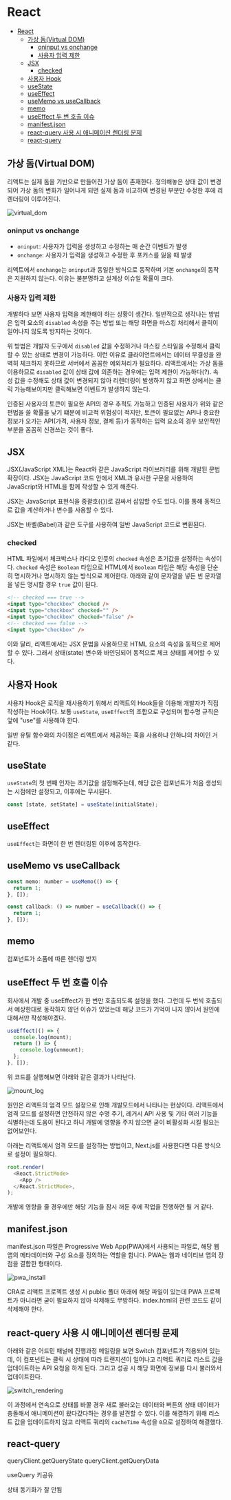# React

- [React](#react)
  - [가상 돔(Virtual DOM)](#가상-돔virtual-dom)
    - [oninput vs onchange](#oninput-vs-onchange)
    - [사용자 입력 제한](#사용자-입력-제한)
  - [JSX](#jsx)
    - [checked](#checked)
  - [사용자 Hook](#사용자-hook)
  - [useState](#usestate)
  - [useEffect](#useeffect)
  - [useMemo vs useCallback](#usememo-vs-usecallback)
  - [memo](#memo)
  - [useEffect 두 번 호출 이슈](#useeffect-두-번-호출-이슈)
  - [manifest.json](#manifestjson)
  - [react-query 사용 시 애니메이션 렌더링 문제](#react-query-사용-시-애니메이션-렌더링-문제)
  - [react-query](#react-query)

## 가상 돔(Virtual DOM)

리액트는 실제 돔을 기반으로 만들어진 가상 돔이 존재한다. 정의해놓은 상태 값이 변경되어 가상 돔의 변화가 일어나게 되면 실제 돔과 비교하여 변경된 부분만 수정한 후에 리렌더링이 이루어진다.

![virtual_dom](assets/virtual_dom.png)

### oninput vs onchange

- `oninput`: 사용자가 입력을 생성하고 수정하는 매 순간 이벤트가 발생
- `onchange`: 사용자가 입력을 생성하고 수정한 후 포커스를 잃을 때 발생

리액트에서 `onchange`는 `oninput`과 동일한 방식으로 동작하며 기본 `onchange`의 동작은 지원하지 않는다. 이유는 불분명하고 설계상 이슈일 확률이 크다.

### 사용자 입력 제한

개발하다 보면 사용자 입력을 제한해야 하는 상황이 생긴다. 일반적으로 생각나는 방법은 입력 요소의 `disabled` 속성을 주는 방법 또는 해당 화면을 마스킹 처리해서 클릭이 일어나지 않도록 방지하는 것이다.

위 방법은 개발자 도구에서 `disabled` 값을 수정하거나 마스킹 스타일을 수정해서 클릭할 수 있는 상태로 변경이 가능하다. 이런 이유로 클라이언트에서는 데이터 무결성을 완벽히 체크하지 못하므로 서버에서 꼼꼼한 예외처리가 필요하다. 리액트에서는 가상 돔을 이용하므로 `disabled` 값이 상태 값에 의존하는 경우에는 입력 제한이 가능하다(?). 속성 값을 수정해도 상태 값이 변경되지 않아 리렌더링이 발생하지 않고 화면 상에서는 클릭 가능해보이지만 클릭해보면 이벤트가 발생하지 않는다.

인증된 사용자의 토큰이 필요한 API의 경우 추적도 가능하고 인증된 사용자가 위와 같은 편법을 쓸 확률을 낮기 떄문에 비교적 위험성이 적지만, 토큰이 필요없는 API나 중요한 정보가 오가는 API(가격, 사용자 정보, 결제 등)가 동작하는 입력 요소의 경우 보안적인 부분을 꼼꼼히 신경쓰는 것이 좋다.

## JSX

JSX(JavaScript XML)는 React와 같은 JavaScript 라이브러리를 위해 개발된 문법 확장이다. JSX는 JavaScript 코드 안에서 XML과 유사한 구문을 사용하여 JavaScript와 HTML을 함께 작성할 수 있게 해준다.

JSX는 JavaScript 표현식을 중괄호({})로 감싸서 삽입할 수도 있다. 이를 통해 동적으로 값을 계산하거나 변수를 사용할 수 있다.

JSX는 바벨(Babel)과 같은 도구를 사용하여 일반 JavaScript 코드로 변환된다.

### checked

HTML 파일에서 체크박스나 라디오 인풋의 `checked` 속성은 초기값을 설정하는 속성이다. `checked` 속성은 `Boolean` 타입으로 HTML에서 `Boolean` 타입은 해당 속성을 단순히 명시하거나 명시하지 않는 방식으로 제어한다. 아래와 같이 문자열을 넣든 빈 문자열을 넣든 명시할 경우 `true` 값이 된다.

```html
<!-- checked === true -->
<input type="checkbox" checked />
<input type="checkbox" checked="" />
<input type="checkbox" checked="false" />
<!-- checked === false -->
<input type="checkbox" />
```

이와 달리, 리액트에서는 JSX 문법을 사용하므로 HTML 요소의 속성을 동적으로 제어할 수 있다. 그래서 상태(state) 변수와 바인딩되어 동적으로 체크 상태를 제어할 수 있다.

## 사용자 Hook

사용자 Hook은 로직을 재사용하기 위해서 리액트의 Hook들을 이용해 개발자가 직접 작성하는 Hook이다. 보통 `useState`, `useEffect`의 조합으로 구성되며 함수명 규칙은 앞에 "use"를 사용해야 한다.

일반 유틸 함수와의 차이점은 리액트에서 제공하는 훅을 사용하냐 안하냐의 차이인 거 같다.

## useState

`useState`의 첫 번째 인자는 초기값을 설정해주는데, 해당 값은 컴포넌트가 처음 생성되는 시점에만 설정되고, 이후에는 무시된다.

```js
const [state, setState] = useState(initialState);
```

## useEffect

`useEffect`는 화면이 한 번 렌더링된 이후에 동작한다.

## useMemo vs useCallback

```js
const memo: number = useMemo(() => {
  return 1;
}, []);

const callback: () => number = useCallback(() => {
  return 1;
}, []);
```

## memo

<!-- todo: 내용 보완 필요 -->

컴포넌트가 소품에 따른 렌더링 방지

## useEffect 두 번 호출 이슈

회사에서 개발 중 useEffect가 한 번만 호출되도록 설정을 했다. 그런데 두 번씩 호출되서 예상한대로 동작하지 않던 이슈가 있었는데 해당 코드가 기억이 나지 않아서 원인에 대해서만 작성해야겠다.

```JavaScript
useEffect(() => {
  console.log(mount);
  return () => {
    console.log(unmount);
  };
}, []);
```

위 코드를 실행해보면 아래와 같은 결과가 나타난다.

![mount_log](assets/mount_log.png)

원인은 리액트의 엄격 모드 설정으로 인해 개발모드에서 나타나는 현상이다. 리액트에서 엄격 모드를 설정하면 안전하지 않은 수명 주기, 레거시 API 사용 및 기타 여러 기능을 식별하는데 도움이 된다고 하니 개발에 영향을 주지 않으면 굳이 비활성화 시킬 필요는 없어보인다.

아래는 리액트에서 엄격 모드를 설정하는 방법이고, Next.js를 사용한다면 다른 방식으로 설정이 필요하다.

```JavaScript
root.render(
  <React.StrictMode>
    <App />
  </React.StrictMode>,
);
```

개발에 영향을 줄 경우에만 해당 기능을 잠시 꺼둔 후에 작업을 진행하면 될 거 같다.

## manifest.json

manifest.json 파일은 Progressive Web App(PWA)에서 사용되는 파일로, 해당 웹 앱의 메타데이터와 구성 요소를 정의하는 역할을 합니다. PWA는 웹과 네이티브 앱의 장점을 결합한 형태이다.

![pwa_install](assets/pwa_install.png)

CRA로 리액트 프로젝트 생성 시 public 폴더 아래에 해당 파일이 있는데 PWA 프로젝트가 아니라면 굳이 필요하지 않아 삭제해도 무방하다. index.html의 관련 코드도 같이 삭제해야 한다.

## react-query 사용 시 애니메이션 렌더링 문제

아래와 같은 어드민 패널에 진행과정 메일링을 보면 Switch 컴포넌트가 적용되어 있는데, 이 컴포넌트는 클릭 시 상태에 따라 트랜지션이 일어나고 리액트 쿼리로 리스트 값을 업데이트하는 API 요청을 하게 된다. 그리고 성공 시 해당 화면에 정보를 다시 불러와서 업데이트한다.

![switch_rendering](assets/switch_rendering.png)

이 과정에서 연속으로 상태를 바꿀 경우 새로 불러오는 데이터와 버튼의 상태 데이터가 충돌해서 애니메이션이 왔다갔다하는 경우를 발견할 수 있다. 이를 해결하기 위해 리스트 값을 업데이트하지 않고 리액트 쿼리의 `cacheTime` 속성을 `0`으로 설정하여 해결했다.

## react-query

queryClient.getQueryState
queryClient.getQueryData

useQuery 키공유

상태 동기화가 잘 안됨
